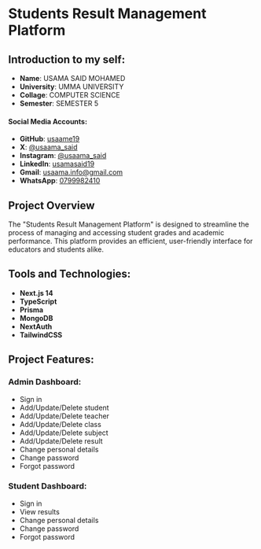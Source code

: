 # Students Result Management Platform


## Introduction to my self:
- **Name**: USAMA SAID MOHAMED 
- **University**: UMMA UNIVERSITY
- **Collage**: COMPUTER SCIENCE
- **Semester**: SEMESTER 5

#### Social Media Accounts:
- **GitHub**: [usaame19](https://github.com/usaame19)
- **X**: [@usaama_said](https://x.com/usaama_said)
- **Instagram**: [@usaama_said](https://instagram.com/usaama_said)
- **LinkedIn**: [usamasaid19](https://www.linkedin.com/in/usamasaid19)
- **Gmail**: [usaama.info@gmail.com](mailto:usaama.info@gmail.com)
- **WhatsApp**: [0799982410](https://wa.me/0799982410)


## Project Overview
The "Students Result Management Platform" is designed to streamline the process of managing and accessing student grades and academic performance. This platform provides an efficient, user-friendly interface for educators and students alike.



## Tools and Technologies:
- **Next.js 14**
- **TypeScript**
- **Prisma**
- **MongoDB**
- **NextAuth**
- **TailwindCSS**

## Project Features:

### Admin Dashboard:
- Sign in
- Add/Update/Delete student
- Add/Update/Delete teacher
- Add/Update/Delete class
- Add/Update/Delete subject
- Add/Update/Delete result
- Change personal details
- Change password
- Forgot password

### Student Dashboard:
- Sign in
- View results
- Change personal details
- Change password
- Forgot password
